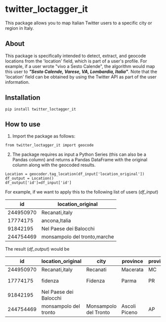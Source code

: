 # twitter_loctagger_it
 This package allows you to map Italian Twitter users to a specific city or region in Italy.
 
 ## About
 This package is specifically intended to detect, extract, and geocode locations from the 'location' field, which is part of a user's profile. For example, if a user wrote "vivo a Sesto Calende", the algorithm would map this user to ***"Sesto Calende, Varese, VA,  Lombardia, Italia"***. Note that the 'location' field can be obtained by using the Twitter API as part of the user information.

## Installation
```
pip install twitter_loctagger_it
```

## How to use
1. Import the package as follows:
```
from twitter_loctagger_it import geocode
```
2. The package requires as input a Python Series (this can also be a Pandas column) and returns a Pandas DataFrame with the original column along with the geocoded results.
```
Location = geocoder.tag_location(df_input['location_original'])
df_output = Location()
df_output['id']=df_input['id']
```
For example, if we want to apply this to the following list of users (*df_input*)

| id        | location_original          |
|-----------|----------------------------|
|244950970  |Recanati,italy              |
|17774175	  |ancona,Italia               |
|91842195	  |Nel Paese dei Balocchi      |
|244754469  |monsampolo del tronto,marche|

The result (*df_output*) would be

| id        | location_original          |city                  |	province   	| province_code |	region      	| state |
|-----------|----------------------------|----------------------|-------------|---------------|--------------|-------|
|244950970  |Recanati,italy              |Recanati              |Macerata     | MC            |Marche        |Italia |
|17774175	  |fidenza                     |Fidenza               |Parma        |PR             |Emilia-Romagna|Italia |
|91842195	  |Nel Paese dei Balocchi      |                      |             |               |              |       |
|244754469  |monsampolo del tronto       |Monsampolo del Tronto |Ascoli Piceno|AP             |Marche        |Italia |
